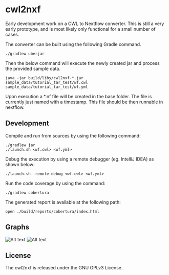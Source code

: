 cwl2nxf
========

Early development work on a CWL to Nextflow converter. This is still a very early prototype, and is most likely only functional for a small number of cases. 

The converter can be built using the following Gradle command. 
```
./gradlew uberjar
```

Then the below command will execute the newly created jar and process the provided sample data.
```
java -jar build/libs/cwl2nxf-*.jar sample_data/tutorial_tar_test/wf.cwl sample_data/tutorial_tar_test/wf.yml 
```
Upon execution a *.nf file will be created in the base folder. The file is currently just named with a timestamp. This file should be then runnable in nextflow. 


Development 
-----------

Compile and run from sources by using the following command:

```
./gradlew jar 
./launch.sh <wf.cwl> <wf.yml>
````

Debug the execution by using a remote debugger (eg. IntelliJ IDEA) as shown below: 

```
./launch.sh -remote-debug <wf.cwl> <wf.yml>
```


Run the code coverage by using the command: 

```
./gradlew cobertura  
```

The generated report is available at the following path: 

```
open ./build/reports/cobertura/index.html
```

Graphs
-----------
![Alt text](docs/CWL_graph.png "CWL workflow graph")
![Alt text](docs/Nextflow_graph.png "Converted Nextflow graph")

License
-----------
The cwl2nxf is released under the GNU GPLv3 License.
 
